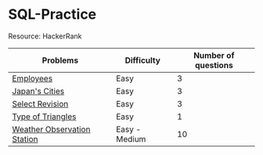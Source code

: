 # SQL-Practice
Resource: HackerRank

| Problems                                | Difficulty | Number of questions|
| ----------------------------------------| ---------- |--------------------|
| [Employees](/Employees.sql)| Easy | 3 |
| [Japan's Cities](/Japan'sCities.sql)| Easy | 3 |
| [Select Revision](/SelectRevision.sql)| Easy | 3 |
| [Type of Triangles](/TypeofTriangles.sql)| Easy | 1 |
| [Weather Observation Station](/WeatherObservationStation.sql) |  Easy - Medium | 10 |



